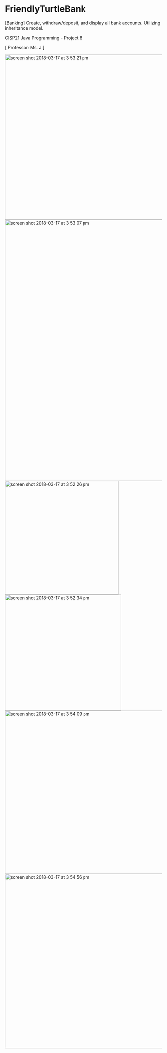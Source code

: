# FriendlyTurtleBank
[Banking] Create, withdraw/deposit, and display all bank accounts. Utilizing inheritance model.

CISP21 Java Programming - Project 8

[ Professor: Ms. J ]

<img width="530" alt="screen shot 2018-03-17 at 3 53 21 pm" src="https://user-images.githubusercontent.com/2395780/37560838-ec98ef34-29fc-11e8-9f29-fc6b6f8e24ec.png">
<img width="841" alt="screen shot 2018-03-17 at 3 53 07 pm" src="https://user-images.githubusercontent.com/2395780/37560839-ecb09c2e-29fc-11e8-85fc-c1d7631e3a90.png">
<img width="365" alt="screen shot 2018-03-17 at 3 52 26 pm" src="https://user-images.githubusercontent.com/2395780/37560841-ecc99abc-29fc-11e8-8010-2ed645ae47fc.png">
<img width="373" alt="screen shot 2018-03-17 at 3 52 34 pm" src="https://user-images.githubusercontent.com/2395780/37560842-ece0d6aa-29fc-11e8-833b-9d143b5b8c0d.png">
<img width="524" alt="screen shot 2018-03-17 at 3 54 09 pm" src="https://user-images.githubusercontent.com/2395780/37560843-ecf824c2-29fc-11e8-9e4c-15bcbb5399e9.png">
<img width="560" alt="screen shot 2018-03-17 at 3 54 56 pm" src="https://user-images.githubusercontent.com/2395780/37560844-ed0f78ca-29fc-11e8-9e56-9b699024872f.png">

